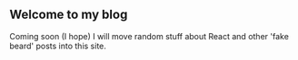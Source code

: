 ## Welcome to my blog

Coming soon (I hope) I will move random stuff about React and other 'fake beard' posts into this site.
